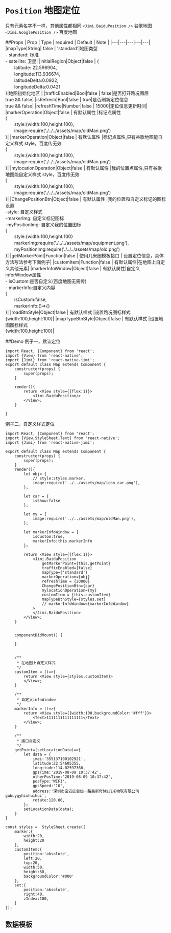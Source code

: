 <!--
 * @Descripttion: 
 * @version: 
 * @Author: xieruizhi
 * @Date: 2019-09-02 14:09:39
 * @LastEditors: xieruizhi
 * @LastEditTime: 2019-09-03 09:48:07
 -->
# `Position` 地图定位

只有元素名字不一样，其他属性都相同
`<Jimi.BaiduPosition />` 谷歌地图
`<Jimi.GooglePosition />` 百度地图

##Props
| Prop | Type | required | Default | Note |
|---|---|---|---|---|
|mapType|String| false | 'standard'|地图类型 <br>- standard: 标准 <br>- satellite: 卫星| 
|initialRegion|Object|false | {<br>　　latitude: 22.596904,<br>　　longitude:113.936674,<br>　　latitudeDelta:0.0922,<br>　　longitudeDelta:0.0421<br>}|地图初始化地区 | 
|trafficEnabled|Bool|false | false|是否打开路况图层 <br>true && false| 
|isRefresh|Bool|false | true|是否刷新定位信息 <br>true && false|
|refreshTime|Number|false | 15000|定位信息更新时间|
|markerOperation|Object|false | 有默认属性 |标记点属性  <br>{ <br>       　　style:{width:100,height:100},<br>　　image:require('./../../assets/map/oldMan.png')<br>}|
|markerOperation|Object|false | 有默认属性 |标记点属性,只有谷歌地图能自定义样式 style，百度传无效 <br>{ <br>       　　style:{width:100,height:100},<br>　　image:require('./../../assets/map/oldMan.png')<br>}|
|mylocationOperation|Object|false | 有默认属性 |我的位置点属性,只有谷歌地图能自定义样式 style，百度传无效 <br>{ <br>       　　style:{width:100,height:100},<br>　　image:require('./../../assets/map/oldMan.png')<br>}|
|ChangePositionBtn|Object|false | 有默认属性 |我的位置和自定义标记的图标设置<br>-style: 自定义样式<br>-markerImg: 自定义标记图标 <br>-myPositionImg: 自定义我的位置图标<br>{<br>       　　style:{width:100,height:100}  <br>   　　markerImg:require('./../../assets/map/equipment.png'),<br>       　　myPositionImg:require('./../../assets/map/old.png')<br>}|
|getMarkerPoint|Function|false | 使用几米圈模板接口 | 设置定位信息，具体方法写法参考下面例子|
|customItem|Function|false | 有默认属性|在地图上自定义其他元素|
|markerInfoWindow|Object|false | 有默认属性|自定义inforWindow属性<br>- isCustom:是否自定义(百度地图无需传)<br>- markerInfo:自定义内容<br>{<br>　　isCustom:false,<br>　　markerInfo:()=>{}<br>}|
|roadBtnStyle|Object|false | 有默认样式 |设置路况图标样式 <br> {width:100,height:100}|
|mapTypeBtnStyle|Object|false | 有默认样式 |设置地图图标样式 <br> {width:100,height:100}|

##Demo
例子一，默认定位
```
import React, {Component} from 'react';
import {View} from 'react-native';
import {Jimi} from 'react-native-jimi';
export default class Map extends Component {
    constructor(props) {
        super(props);
    }

    render(){
        return <View style={{flex:1}}>
            <Jimi.BaiduPosition/>
        </View>;  
    }	

}

```


例子二，自定义样式定位

```
import React, {Component} from 'react';
import {View,StyleSheet,Text} from 'react-native';
import {Jimi} from 'react-native-jimi';

export default class Map extends Component {
    constructor(props) {
        super(props);
    }
    render(){
        let obj= {
            // style:styles.marker,
            image:require('../../assets/map/icon_car.png'),
        };

        let car = {
            isShow:false
        };

        let my = {
            image:require('../../assets/map/oldMan.png'),
        };

        let markerInfoWindow = {
            isCustom:true,
            markerInfo:this.markerInfo
        };

        return <View style={{flex:1}}>
            <Jimi.BaiduPosition
                getMarkerPoint={this.getPoint}
                trafficEnabled={false}
                mapType={'standard'}
                markerOperation={obj}
                refreshTime = {20000}
                ChangePositionBtn={car}
                mylocationOperation={my}
                customItem = {this.customItem}
                mapTypeBtnStyle={styles.set}
                // markerInfoWindow={markerInfoWindow}
            >
            </Jimi.BaiduPosition>
        </View>;  
    }

    
    componentDidMount() {
  
    }


    /**
     * 在地图上自定义样式
     */
    customItem = ()=>{
        return <View style={styles.customItem}>
        </View>;
    }

    /**
     * 自定义infoWindow
     */
    markerInfo = ()=>{
        return <View style={{width:100,backgroundColor:'#fff'}}>
            <Text>1111111111111111</Text>
        </View>;        
    }

    /**
     * 接口自定义
     */
    getPoint=(setLocationData)=>{
        let data = {
            imei:'355137100102921',
            latitude:22.54605355,
            longitude:114.02597366,
            gpsTime:'2019-08-09 10:37:42',
            otherPosTime:'2019-08-09 10:37:42',
            posType:'WIFI',
            gpsSpeed:'10',
            address:'深圳市宝安区留仙一路高新奇b栋几米物联有限公司gubuygyhiuhuihui',
            rotate:120.00,
        };
        setLocationData(data);
    }     
}

const styles =  StyleSheet.create({
    marker:{
        width:20,
        height:20
    },
    customItem:{
        position:'absolute',
        left:20,
        top:20,
        width:50,
        height:50,
        backgroundColor:'#000' 
    },
    set:{
        position:'absolute',
        right:40,
        zIndex:100,
    }
});

```

## 数据模板



